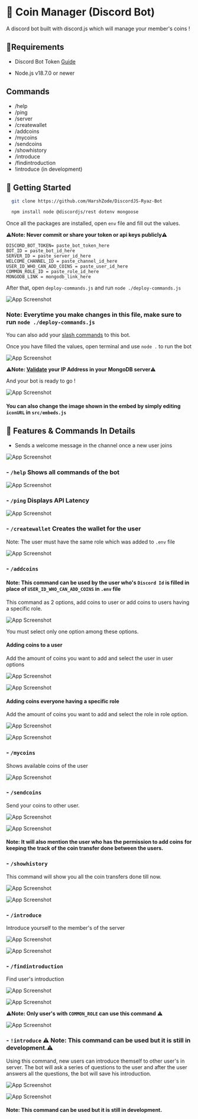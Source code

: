 # 🤖 Coin Manager (Discord Bot)

A discord bot built with discord.js which will manage your member's coins !



## 💎Requirements
- Discord Bot Token [Guide](https://discordjs.guide/preparations/setting-up-a-bot-application.html#creating-your-bot)

- Node.js v18.7.0 or newer
## Commands

- /help
- /ping
- /server
- /createwallet
- /addcoins
- /mycoins
- /sendcoins
- /showhistory
- /introduce
- /findintroduction
- !introduce (in development)

## 🚀 Getting Started



```bash
  git clone https://github.com/HarshZode/DiscordJS-Ryaz-Bot
```

```bash
  npm install node @discordjs/rest dotenv mongoose
```
Once all the packages are installed, open `env` file and fill out the values.

⚠️**Note: Never commit or share your token or api keys publicly**⚠️

```env
DISCORD_BOT_TOKEN= paste_bot_token_here
BOT_ID = paste_bot_id_here
SERVER_ID = paste_server_id_here
WELCOME_CHANNEL_ID = paste_channel_id_here
USER_ID_WHO_CAN_ADD_COINS = paste_user_id_here
COMMON_ROLE_ID = paste_role_id_here
MONGODB_LINK = mongodb_link_here
```
After that, open `deploy-commands.js` and run `node ./deploy-commands.js`

![App Screenshot](https://cdn.discordapp.com/attachments/1006813112038608896/1006833131380289657/unknown.png)

### **Note: Everytime you make changes in this file, make sure to run `node ./deploy-commands.js`**

You can also add your [slash commands](https://discordjs.guide/interactions/slash-commands.html#registering-slash-commands) to this bot.

Once you have filled the values, open terminal and use `node .` to run the bot

![App Screenshot](https://cdn.discordapp.com/attachments/1006813112038608896/1006833402974056458/unknown.png)


⚠️**Note: [Validate](https://www.mongodb.com/docs/atlas/data-federation/tutorial/add-ip-address/) your IP Address in your MongoDB server**⚠️

And your bot is ready to go !

![App Screenshot](https://cdn.discordapp.com/attachments/1006813112038608896/1006833647048982618/unknown.png)

#### You can also change the image shown in the embed by simply editing `iconURL` in `src/embeds.js`

## 📝 Features & Commands In Details
- Sends a welcome message in the channel once a new user joins

![App Screenshot](https://cdn.discordapp.com/attachments/1006813112038608896/1006813152937259049/unknown.png)

### - `/help` Shows all commands of the bot 

![App Screenshot](https://cdn.discordapp.com/attachments/1006813112038608896/1009455819571597403/unknown.png)

### - `/ping` Displays API Latency

![App Screenshot](https://cdn.discordapp.com/attachments/1006813112038608896/1006813461243760662/unknown.png)

### - `/createwallet` Creates the wallet for the user
Note: The user must have the same role which was added to `.env` file

![App Screenshot](https://cdn.discordapp.com/attachments/1006813112038608896/1006818379878912020/unknown.png)

### - `/addcoins` 
#### Note: This command can be used by the user who's `Discord Id` is filled in place of `USER_ID_WHO_CAN_ADD_COINS` in `.env` file

This command as 2 options, add coins to user or add coins to users having a specific role.

![App Screenshot](https://cdn.discordapp.com/attachments/1006813112038608896/1006818486636515389/unknown.png)

You must select only one option among these options.

####  Adding coins to a user 
   Add the amount of coins you want to add and select the user in user options 

![App Screenshot](https://media.discordapp.net/attachments/1006813112038608896/1006818806074703882/unknown.png)

![App Screenshot](https://cdn.discordapp.com/attachments/1006813112038608896/1006818652533817395/unknown.png)

####  Adding coins everyone having a specific role

Add the amount of coins you want to add and select the role in role option.


![App Screenshot](https://cdn.discordapp.com/attachments/1006813112038608896/1006819026602819584/unknown.png)

![App Screenshot](https://cdn.discordapp.com/attachments/1006813112038608896/1006819085264375819/unknown.png)

### - `/mycoins`

Shows available coins of the user

![App Screenshot](https://cdn.discordapp.com/attachments/1006813112038608896/1006845808680894535/unknown.png)



### - `/sendcoins`

Send your coins to other user.

![App Screenshot](https://cdn.discordapp.com/attachments/1006813112038608896/1006823642165936199/unknown.png)

![App Screenshot](https://cdn.discordapp.com/attachments/1006813112038608896/1006824815627345920/unknown.png)

#### Note: It will also mention the user who has the permission to add coins for keeping the track of the coin transfer done between the users.

### - `/showhistory`

This command will show you all the coin transfers done till now.

![App Screenshot](https://cdn.discordapp.com/attachments/1006813112038608896/1006825080975798352/unknown.png)

![App Screenshot](https://cdn.discordapp.com/attachments/1006813112038608896/1006825152434159716/unknown.png)

### - `/introduce`

Introduce yourself to the member's of the server

![App Screenshot](https://cdn.discordapp.com/attachments/1006813112038608896/1007188676045975612/unknown.png)

![App Screenshot](https://cdn.discordapp.com/attachments/1006813112038608896/1007188720966971412/unknown.png)

### - `/findintroduction`

Find user's introduction

![App Screenshot](https://cdn.discordapp.com/attachments/1006813112038608896/1007193012687867914/unknown.png)

![App Screenshot](https://cdn.discordapp.com/attachments/1006813112038608896/1007193067213815888/unknown.png)

⚠️**Note: Only user's with `COMMON_ROLE` can use this command** ⚠️ 


![App Screenshot](https://cdn.discordapp.com/attachments/1006813112038608896/1007201814984269865/unknown.png)

### - `!introduce` ⚠️ Note: This command can be used but it is still in development.⚠️

Using this command, new users can introduce themself to other user's in server.
The bot will ask a series of questions to the user and after the user answers all the questions, the bot will save his introduction.

![App Screenshot](https://cdn.discordapp.com/attachments/1006813112038608896/1006848117083209879/unknown.png)

![App Screenshot](https://cdn.discordapp.com/attachments/1006813112038608896/1006850359215525909/unknown.png)

#### Note: This command can be used but it is still in development.